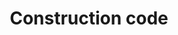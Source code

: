 ---
title: Construction code
longTitle: 'Construction code'
tags:
- gccommon
usedFor:
- "[[Construction industry]]"
---